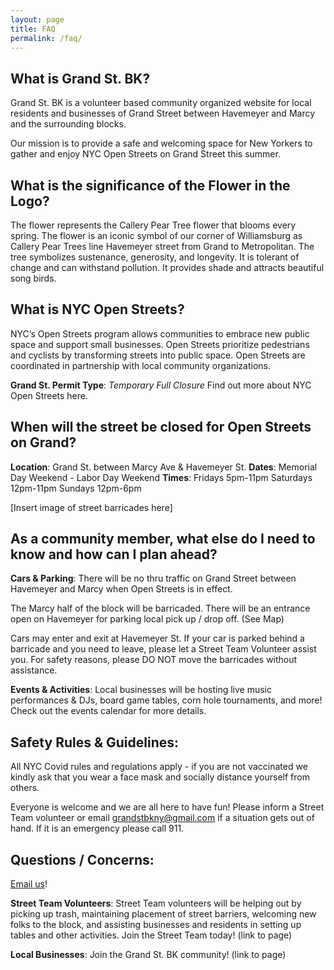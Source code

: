 ```yaml
---
layout: page
title: FAQ
permalink: /faq/
---
```


## What is Grand St. BK?
Grand St. BK is a volunteer based community organized website for local residents and businesses of Grand Street between Havemeyer and Marcy and the surrounding blocks. 

Our mission is to provide a safe and welcoming space for New Yorkers to gather and enjoy NYC Open Streets on Grand Street this summer. 

## What is the significance of the Flower in the Logo?
The flower represents the Callery Pear Tree flower that blooms every spring. The flower is an iconic symbol of our corner of Williamsburg as Callery Pear Trees line Havemeyer street from Grand to Metropolitan. The tree symbolizes sustenance, generosity, and longevity. It is tolerant of change and can withstand pollution. It provides shade and attracts beautiful song birds. 

## What is NYC Open Streets?
NYC’s Open Streets program allows communities to embrace new public space and support small businesses. Open Streets prioritize pedestrians and cyclists by transforming streets into public space. Open Streets are coordinated in partnership with local community organizations. 

**Grand St. Permit Type**: *Temporary Full Closure*
Find out more about NYC Open Streets here. 

## When will the street be closed for Open Streets on Grand?
**Location**: Grand St. between Marcy Ave & Havemeyer St.
**Dates**: Memorial Day Weekend - Labor Day Weekend
**Times**:
Fridays 5pm-11pm
Saturdays 12pm-11pm
Sundays 12pm-6pm

[Insert image of street barricades here]

## As a community member, what else do I need to know and how can I plan ahead?
**Cars & Parking**: There will be no thru traffic on Grand Street between Havemeyer and Marcy when Open Streets is in effect. 

The Marcy half of the block will be barricaded. There will be an entrance open on Havemeyer for parking local pick up / drop off. (See Map)

Cars may enter and exit at Havemeyer St. If your car is parked behind a barricade and you need to leave, please let a Street Team Volunteer assist you. For safety reasons, please DO NOT move the barricades without assistance.

**Events & Activities**: Local businesses will be hosting live music performances & DJs, board game tables, corn hole tournaments, and more! Check out the events calendar for more details. 

## Safety Rules & Guidelines:
All NYC Covid rules and regulations apply - if you are not vaccinated we kindly ask that you wear a face mask and socially distance yourself from others. 

Everyone is welcome and we are all here to have fun! Please inform a Street Team volunteer or email grandstbkny@gmail.com if a situation gets out of hand. If it is an emergency please call 911.

## Questions / Concerns:
[Email us](mailto:grandstbkny@gmail.com)!

**Street Team Volunteers**: Street Team volunteers will be helping out by picking up trash, maintaining placement of street barriers, welcoming new folks to the block, and assisting businesses and residents in setting up tables and other activities. Join the Street Team today! (link to page)

**Local Businesses**: Join the Grand St. BK community! (link to page)
